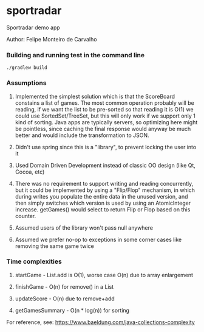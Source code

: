 # sportradar

Sportradar demo app

Author: Felipe Monteiro de Carvalho

### Building and running test in the command line

```
./gradlew build
```

### Assumptions

1. Implemented the simplest solution which is that the ScoreBoard constains a list of games. 
The most common operation probably will be reading, if we want the list to be pre-sorted so 
that reading it is O(1) we could use SortedSet/TreeSet, but this will only work if we support 
only 1 kind of sorting. Java apps are typically servers, so optimizing here might be pointless,
since caching the final response would anyway be much better and would include the transformation
to JSON.

2. Didn't use spring since this is a "library", to prevent locking the user into it

3. Used Domain Driven Development instead of classic OO design (like Qt, Cocoa, etc)

4. There was no requirement to support writing and reading concurrently,
but it could be implemented by using a "Flip/Flop" mechanism, in which during 
writes you populate the entire data in the unused version, and then simply switches 
which version is used by using an AtomicInteger increase. getGames() would select 
to return Flip or Flop based on this counter.

5. Assumed users of the library won't pass null anywhere

6. Assumed we prefer no-op to exceptions in some corner cases like removing the same game twice

### Time complexities

1. startGame - List.add is O(1), worse case O(n) due to array enlargement

2. finishGame - O(n) for remove() in a List

3. updateScore - O(n) due to remove+add

4. getGamesSummary - O(n * log(n)) for sorting

For reference, see: https://www.baeldung.com/java-collections-complexity
